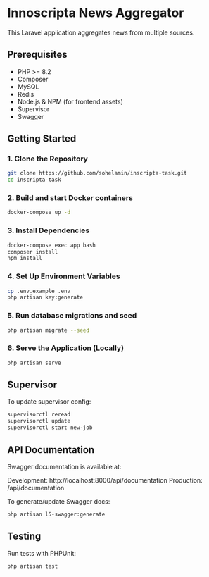 # Innoscripta News Aggregator

This Laravel application aggregates news from multiple sources.

## Prerequisites

- PHP >= 8.2
- Composer
- MySQL
- Redis
- Node.js & NPM (for frontend assets)
- Supervisor
- Swagger

## Getting Started

### 1. Clone the Repository

```bash
git clone https://github.com/sohelamin/inscripta-task.git
cd inscripta-task
```

### 2. Build and start Docker containers

```bash
docker-compose up -d
```

### 3. Install Dependencies

```bash
docker-compose exec app bash
composer install
npm install
```

### 4. Set Up Environment Variables

```bash
cp .env.example .env
php artisan key:generate
```

### 5. Run database migrations and seed

```bash
php artisan migrate --seed
```

### 6. Serve the Application (Locally)

```bash
php artisan serve
```

## Supervisor

To update supervisor config:
```bash
supervisorctl reread
supervisorctl update
supervisorctl start new-job
```

## API Documentation

Swagger documentation is available at:

Development: http://localhost:8000/api/documentation
Production: <your-production-url>/api/documentation

To generate/update Swagger docs:
```bash
php artisan l5-swagger:generate
```

## Testing

Run tests with PHPUnit:
```bash
php artisan test
```
